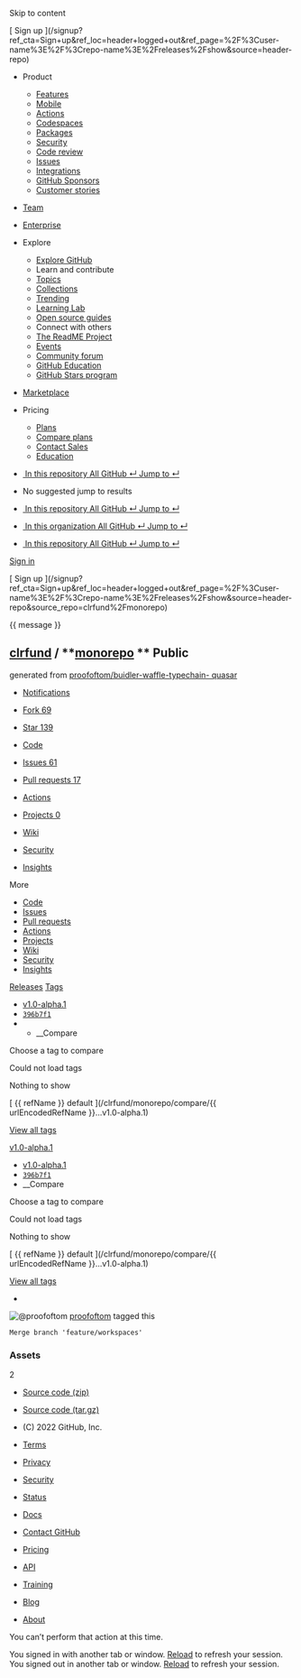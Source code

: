 Skip to content

[ ](https://github.com/)

[ Sign up
](/signup?ref_cta=Sign+up&ref_loc=header+logged+out&ref_page=%2F%3Cuser-
name%3E%2F%3Crepo-name%3E%2Freleases%2Fshow&source=header-repo)

  * Product 

    * [ Features ](/features)
    * [ Mobile ](/mobile)
    * [ Actions ](/features/actions)
    * [ Codespaces ](/features/codespaces)
    * [ Packages ](/features/packages)
    * [ Security ](/features/security)
    * [ Code review ](/features/code-review)
    * [ Issues ](/features/issues)
    * [ Integrations ](/features/integrations)
    * [ GitHub Sponsors ](/sponsors)
    * [ Customer stories ](/customer-stories)

  * [Team](/team)
  * [Enterprise](/enterprise)
  * Explore 

    * [ Explore GitHub ](/explore)
    * Learn and contribute
    * [ Topics ](/topics)
    * [ Collections ](/collections)
    * [ Trending ](/trending)
    * [ Learning Lab ](https://lab.github.com/)
    * [ Open source guides ](https://opensource.guide)
    * Connect with others
    * [ The ReadME Project ](/readme)
    * [ Events ](/events)
    * [ Community forum ](https://github.community)
    * [ GitHub Education ](https://education.github.com)
    * [ GitHub Stars program ](https://stars.github.com)

  * [Marketplace](/marketplace)
  * Pricing 

    * [ Plans ](/pricing)
    * [ Compare plans ](/pricing#compare-features)
    * [ Contact Sales ](https://github.com/enterprise/contact)
    * [ Education ](https://education.github.com)

  * [ ![]() In this repository  All GitHub  ↵ Jump to ↵ ]()

  * No suggested jump to results

  * [ ![]() In this repository  All GitHub  ↵ Jump to ↵ ]()
  * [ ![]() In this organization  All GitHub  ↵ Jump to ↵ ]()
  * [ ![]() In this repository  All GitHub  ↵ Jump to ↵ ]()

[ Sign in
](/login?return_to=https%3A%2F%2Fgithub.com%2Fclrfund%2Fmonorepo%2Freleases%2Ftag%2Fv1.0-alpha.1)

[ Sign up
](/signup?ref_cta=Sign+up&ref_loc=header+logged+out&ref_page=%2F%3Cuser-
name%3E%2F%3Crepo-name%3E%2Freleases%2Fshow&source=header-
repo&source_repo=clrfund%2Fmonorepo)

{{ message }}

##  [clrfund](/clrfund) / **[monorepo](/clrfund/monorepo) ** Public

generated from [proofoftom/buidler-waffle-typechain-
quasar](/proofoftom/buidler-waffle-typechain-quasar)

  * [ Notifications ](/login?return_to=%2Fclrfund%2Fmonorepo)
  * [ Fork 69 ](/login?return_to=%2Fclrfund%2Fmonorepo)
  * [ Star  139 ](/login?return_to=%2Fclrfund%2Fmonorepo)

  * [ Code ](/clrfund/monorepo/tree/v1.0-alpha.1)
  * [ Issues 61 ](/clrfund/monorepo/issues)
  * [ Pull requests 17 ](/clrfund/monorepo/pulls)
  * [ Actions ](/clrfund/monorepo/actions)
  * [ Projects 0 ](/clrfund/monorepo/projects?type=beta)
  * [ Wiki ](/clrfund/monorepo/wiki)
  * [ Security ](/clrfund/monorepo/security)
  * [ Insights ](/clrfund/monorepo/pulse)

More

  * [ Code ](/clrfund/monorepo/tree/v1.0-alpha.1)
  * [ Issues ](/clrfund/monorepo/issues)
  * [ Pull requests ](/clrfund/monorepo/pulls)
  * [ Actions ](/clrfund/monorepo/actions)
  * [ Projects ](/clrfund/monorepo/projects?type=beta)
  * [ Wiki ](/clrfund/monorepo/wiki)
  * [ Security ](/clrfund/monorepo/security)
  * [ Insights ](/clrfund/monorepo/pulse)

[Releases](/clrfund/monorepo/releases) [Tags](/clrfund/monorepo/tags)

  * [ v1.0-alpha.1 ](/clrfund/monorepo/tree/v1.0-alpha.1 "v1.0-alpha.1")
  * [ `396b7f1` ](/clrfund/monorepo/commit/396b7f1181275f2cf80ec2eaab5d3fbe9eb5eaa9)
  *   * __Compare

Choose a tag to compare

Could not load tags

Nothing to show

[ {{ refName }} default ](/clrfund/monorepo/compare/{{ urlEncodedRefName
}}...v1.0-alpha.1)

[View all tags](/clrfund/monorepo/tags)

[v1.0-alpha.1](/clrfund/monorepo/releases/tag/v1.0-alpha.1)

  * [ v1.0-alpha.1 ](/clrfund/monorepo/tree/v1.0-alpha.1 "v1.0-alpha.1")
  * [ `396b7f1` ](/clrfund/monorepo/commit/396b7f1181275f2cf80ec2eaab5d3fbe9eb5eaa9)
  * __Compare

Choose a tag to compare

Could not load tags

Nothing to show

[ {{ refName }} default ](/clrfund/monorepo/compare/{{ urlEncodedRefName
}}...v1.0-alpha.1)

[View all tags](/clrfund/monorepo/tags)

  * 

![@proofoftom](https://avatars.githubusercontent.com/u/3009533?s=40&v=4)
[proofoftom](/proofoftom) tagged this

    
    
    Merge branch 'feature/workspaces'

### Assets

2

  * [ Source code (zip) ](/clrfund/monorepo/archive/refs/tags/v1.0-alpha.1.zip)

  * [ Source code (tar.gz) ](/clrfund/monorepo/archive/refs/tags/v1.0-alpha.1.tar.gz)

  * [ ](https://github.com "GitHub") (C) 2022 GitHub, Inc. 

  * [Terms](https://docs.github.com/en/github/site-policy/github-terms-of-service)
  * [Privacy](https://docs.github.com/en/github/site-policy/github-privacy-statement)
  * [Security](https://github.com/security)
  * [Status](https://www.githubstatus.com/)
  * [Docs](https://docs.github.com)
  * [Contact GitHub](https://support.github.com?tags=dotcom-footer)
  * [Pricing](https://github.com/pricing)
  * [API](https://docs.github.com)
  * [Training](https://services.github.com)
  * [Blog](https://github.blog)
  * [About](https://github.com/about)

You can’t perform that action at this time.

You signed in with another tab or window. [Reload]() to refresh your session.
You signed out in another tab or window. [Reload]() to refresh your session.

